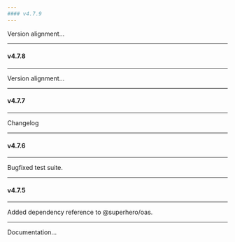 ```yaml
---
#### v4.7.9
---
```


Version alignment...

---
#### v4.7.8
---

Version alignment...

---
#### v4.7.7
---

Changelog

---
#### v4.7.6
---

Bugfixed test suite.

---
#### v4.7.5
---

Added dependency reference to @superhero/oas.

---

Documentation...
